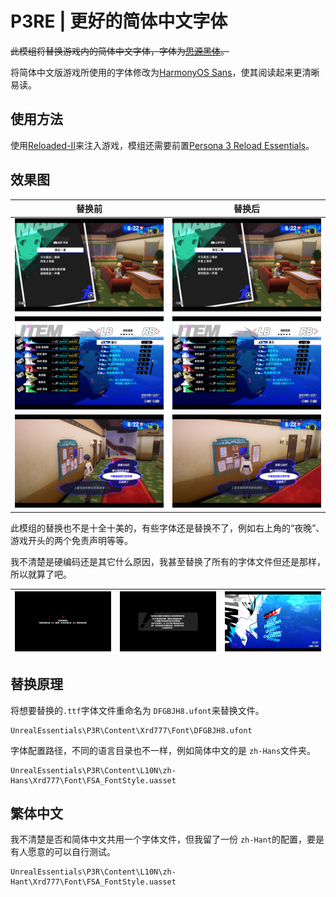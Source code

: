# P3RE | 更好的简体中文字体

~~此模组将替换游戏内的简体中文字体，字体为[思源黑体](https://github.com/adobe-fonts/source-han-sans)。~~

将简体中文版游戏所使用的字体修改为[HarmonyOS Sans](https://developer.harmonyos.com/cn/design/resource)，使其阅读起来更清晰易读。

## 使用方法

使用[Reloaded-II](https://github.com/Reloaded-Project/Reloaded-II)来注入游戏，模组还需要前置[Persona 3 Reload Essentials](https://gamebanana.com/mods/494020)。

## 效果图

| 替换前                                         | 替换后                                         |
| ---------------------------------------------- | ---------------------------------------------- |
| ![1707154597357](image/README/1707154597357.png) | ![1707187150312](image/README/1707187150312.png) |
| ![1707154680144](image/README/1707154680144.png) | ![1707188228083](image/README/1707188228083.png) |
| ![1707154896679](image/README/1707154896679.png) | ![1707187159829](image/README/1707187159829.png) |

此模组的替换也不是十全十美的，有些字体还是替换不了，例如右上角的“夜晚”、游戏开头的两个免责声明等等。

我不清楚是硬编码还是其它什么原因，我甚至替换了所有的字体文件但还是那样，所以就算了吧。

| ![1707186559378](image/README/1707186559378.png) | ![1707186567267](image/README/1707186567267.png) | ![1707186573615](image/README/1707186573615.png) |
| ---------------------------------------------- | ---------------------------------------------- | ---------------------------------------------- |

## 替换原理

将想要替换的`.ttf`字体文件重命名为 `DFGBJH8.ufont`来替换文件。

```
UnrealEssentials\P3R\Content\Xrd777\Font\DFGBJH8.ufont
```

字体配置路径，不同的语言目录也不一样，例如简体中文的是 `zh-Hans`文件夹。

```
UnrealEssentials\P3R\Content\L10N\zh-Hans\Xrd777\Font\FSA_FontStyle.uasset
```

## 繁体中文

我不清楚是否和简体中文共用一个字体文件，但我留了一份 `zh-Hant`的配置，要是有人愿意的可以自行测试。

```
UnrealEssentials\P3R\Content\L10N\zh-Hant\Xrd777\Font\FSA_FontStyle.uasset
```

